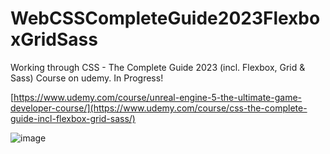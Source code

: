 # WebCSSCompleteGuide2023FlexboxGridSass
Working through CSS - The Complete Guide 2023 (incl. Flexbox, Grid &amp; Sass) Course on udemy. In Progress! 

[https://www.udemy.com/course/unreal-engine-5-the-ultimate-game-developer-course/](https://www.udemy.com/course/css-the-complete-guide-incl-flexbox-grid-sass/)

![image](https://media.githubusercontent.com/media/jacobmott/CPPUE5UltGameDevCrs/main/Screenshots/screenshotMainCourse2023-06-5-00.png)

